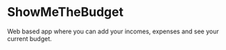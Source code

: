 # ShowMeTheBudget
Web based app where you can add your incomes, expenses and see your current budget.
